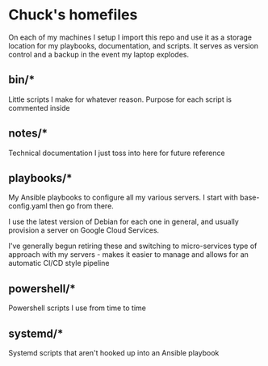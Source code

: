 # Chuck's homefiles
On each of my machines I setup I import this repo and use it as a storage location for my playbooks, documentation, and scripts. It serves as version control and a backup in the event my laptop explodes.

## bin/*
Little scripts I make for whatever reason. Purpose for each script is commented inside

## notes/*
Technical documentation I just toss into here for future reference

## playbooks/*
My Ansible playbooks to configure all my various servers. I start with base-config.yaml then go from there.

I use the latest version of Debian for each one in general, and usually provision a server on Google Cloud Services.

I've generally begun retiring these and switching to micro-services type of approach with my servers - makes it easier to manage and allows for an automatic CI/CD style pipeline

## powershell/*
Powershell scripts I use from time to time

## systemd/*
Systemd scripts that aren't hooked up into an Ansible playbook